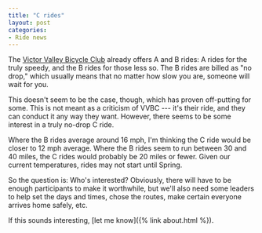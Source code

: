 ```yaml
---
title: "C rides"
layout: post
categories:
- Ride news
---
```


The [Victor Valley Bicycle Club](https://www.facebook.com/groups/84235983842/?ref=bookmarks) already offers A and B rides: A rides for the truly speedy, and the B rides for those less so. The B rides are billed as "no drop," which usually means that no matter how slow you are, someone will wait for you.

This doesn't seem to be the case, though, which has proven off-putting for some. This is not meant as a criticism of VVBC --- it's their ride, and they can conduct it any way they want. However, there seems to be some interest in a truly no-drop C ride.

Where the B rides average around 16 mph, I'm thinking the C ride would be closer to 12 mph average. Where the B rides seem to run between 30 and 40 miles, the C rides would probably be 20 miles or fewer. Given our current temperatures, rides may not start until Spring.

So the question is: Who's interested? Obviously, there will have to be enough participants to make it worthwhile, but we'll also need some leaders to help set the days and times, chose the routes, make certain everyone arrives home safely, etc.

If this sounds interesting, [let me know]({% link about.html %}).
